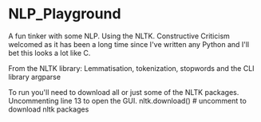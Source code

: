 # NLP_Playground
A fun tinker with some NLP. Using the NLTK. Constructive Criticism welcomed as it has been a long time since I've written any Python and I'll bet this looks a lot like C.

From the NLTK library: Lemmatisation, tokenization, stopwords
and the CLI library argparse

To run you'll need to download all or just some of the NLTK packages. Uncommenting line 13 to open the GUI.
nltk.download()  # uncomment to download nltk packages
